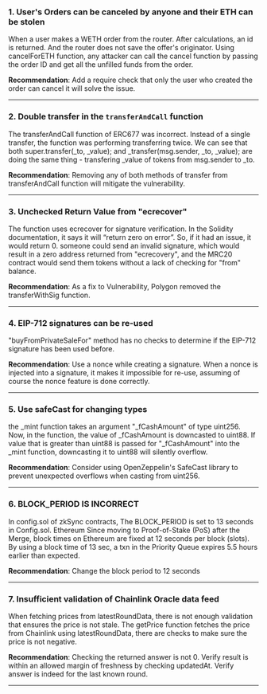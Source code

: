 ### 1. User's Orders can be  canceled  by anyone and their ETH can be stolen

When a user makes a WETH order from the router. After calculations, an id is returned. And the router does not save the offer's originator.
Using cancelForETH function, any attacker can call the cancel function by passing the order ID and get all the unfilled funds from the order.

**Recommendation**: Add a require  check that only the user who created the order can cancel it will solve the issue.

---
### 2. Double transfer in the `transferAndCall` function

The transferAndCall function of ERC677 was incorrect. Instead of a single transfer, the function was performing transferring twice.
We can see that both super.transfer(_to, _value); and _transfer(msg.sender, _to, _value); are doing the same thing - transfering _value of tokens from msg.sender to _to.

**Recommendation**: Removing any of both methods of transfer from transferAndCall function will mitigate the vulnerability. 

---
### 3. Unchecked Return Value from "ecrecover"

The function uses ecrecover for signature verification. In the Solidity documentation, it says it will “return zero on error”. So, if it had an issue, it would return 0.
 someone could send an invalid signature, which would result in a zero address returned from "ecrecovery", and the MRC20 contract would send them tokens without a lack of checking for "from" balance.

**Recommendation**: As a fix to Vulnerability, Polygon removed the transferWithSig function.

---
### 4. EIP-712 signatures can be re-used

"buyFromPrivateSaleFor" method has no checks to determine if the EIP-712 signature has been used before.

**Recommendation**: Use a nonce while creating a  signature. When a nonce is injected into a signature, it makes it impossible for re-use, assuming of 
course the nonce feature is done correctly.

---
### 5. Use safeCast for changing types

the _mint function takes an argument "_fCashAmount" of type uint256. Now, in the function,  the value of _fCashAmount is downcasted to uint88.
If value that is greater than uint88 is passed for "_fCashAmount" into the _mint function, downcasting it to uint88 will silently overflow.

**Recommendation**: Consider using OpenZeppelin's SafeCast library to prevent unexpected overflows when casting from uint256.

---
### 6. BLOCK_PERIOD IS INCORRECT

In config.sol of zkSync contracts, The BLOCK_PERIOD is set to 13 seconds in Config.sol.
Ethereum  Since moving to Proof-of-Stake (PoS) after the Merge, block times on Ethereum are fixed at 12 seconds per block (slots).
 By using a  block time of 13 sec, a txn in the Priority Queue expires 5.5 hours earlier than expected.

**Recommendation**: Change the block period to 12 seconds

---
### 7. Insufficient validation of Chainlink Oracle data feed

When fetching prices from latestRoundData, there is not enough validation that ensures the price is not stale.
The getPrice function fetches the price from Chainlink using latestRoundData, there are checks to make sure the price is not negative.

**Recommendation**: Checking the returned answer is not 0. Verify result is within an allowed margin of freshness by checking updatedAt.
 Verify answer is indeed for the last known round.

---
